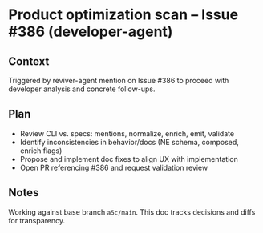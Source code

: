 # Product optimization scan – Issue #386 (developer-agent)

## Context

Triggered by reviver-agent mention on Issue #386 to proceed with developer analysis and concrete follow-ups.

## Plan

- Review CLI vs. specs: mentions, normalize, enrich, emit, validate
- Identify inconsistencies in behavior/docs (NE schema, composed, enrich flags)
- Propose and implement doc fixes to align UX with implementation
- Open PR referencing #386 and request validation review

## Notes

Working against base branch `a5c/main`. This doc tracks decisions and diffs for transparency.
